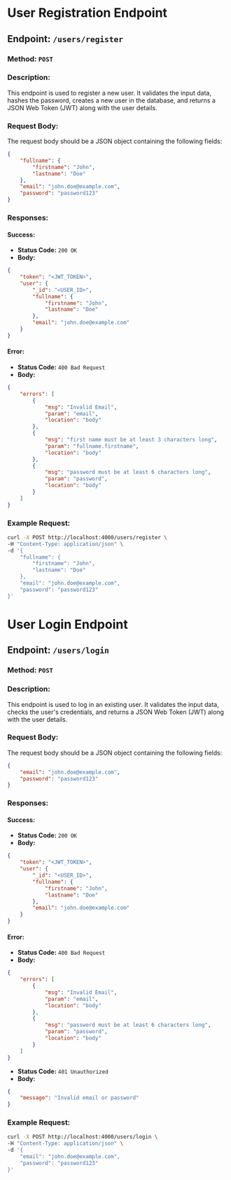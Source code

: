 # User Registration Endpoint

## Endpoint: `/users/register`

### Method: `POST`

### Description:
This endpoint is used to register a new user. It validates the input data, hashes the password, creates a new user in the database, and returns a JSON Web Token (JWT) along with the user details.

### Request Body:
The request body should be a JSON object containing the following fields:

```json
{
    "fullname": {
        "firstname": "John",
        "lastname": "Doe"
    },
    "email": "john.doe@example.com",
    "password": "password123"
}
```

### Responses:

#### Success:
- **Status Code:** `200 OK`
- **Body:**
```json
{
    "token": "<JWT_TOKEN>",
    "user": {
        "_id": "<USER_ID>",
        "fullname": {
            "firstname": "John",
            "lastname": "Doe"
        },
        "email": "john.doe@example.com"
    }
}
```

#### Error:
- **Status Code:** `400 Bad Request`
- **Body:**
```json
{
    "errors": [
        {
            "msg": "Invalid Email",
            "param": "email",
            "location": "body"
        },
        {
            "msg": "first name must be at least 3 characters long",
            "param": "fullname.firstname",
            "location": "body"
        },
        {
            "msg": "password must be at least 6 characters long",
            "param": "password",
            "location": "body"
        }
    ]
}
```

### Example Request:
```bash
curl -X POST http://localhost:4000/users/register \
-H "Content-Type: application/json" \
-d '{
    "fullname": {
        "firstname": "John",
        "lastname": "Doe"
    },
    "email": "john.doe@example.com",
    "password": "password123"
}'
```

# User Login Endpoint

## Endpoint: `/users/login`

### Method: `POST`

### Description:
This endpoint is used to log in an existing user. It validates the input data, checks the user's credentials, and returns a JSON Web Token (JWT) along with the user details.

### Request Body:
The request body should be a JSON object containing the following fields:

```json
{
    "email": "john.doe@example.com",
    "password": "password123"
}
```

### Responses:

#### Success:
- **Status Code:** `200 OK`
- **Body:**
```json
{
    "token": "<JWT_TOKEN>",
    "user": {
        "_id": "<USER_ID>",
        "fullname": {
            "firstname": "John",
            "lastname": "Doe"
        },
        "email": "john.doe@example.com"
    }
}
```

#### Error:
- **Status Code:** `400 Bad Request`
- **Body:**
```json
{
    "errors": [
        {
            "msg": "Invalid Email",
            "param": "email",
            "location": "body"
        },
        {
            "msg": "password must be at least 6 characters long",
            "param": "password",
            "location": "body"
        }
    ]
}
```
- **Status Code:** `401 Unauthorized`
- **Body:**
```json
{
    "message": "Invalid email or password"
}
```

### Example Request:
```bash
curl -X POST http://localhost:4000/users/login \
-H "Content-Type: application/json" \
-d '{
    "email": "john.doe@example.com",
    "password": "password123"
}'
```
